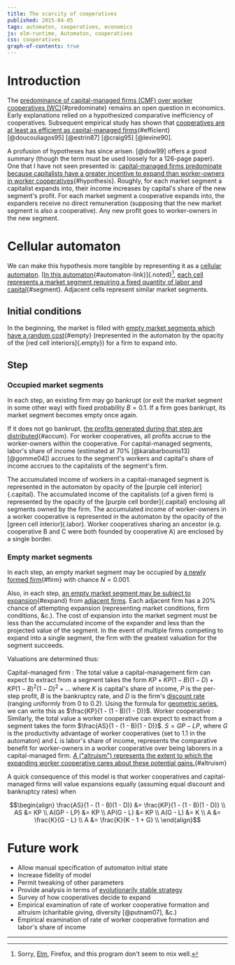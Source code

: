 ```yaml
---
title: The scarcity of cooperatives
published: 2015-04-05
tags: automaton, cooperatives, economics
js: elm-runtime, Automaton, cooperatives
css: cooperatives
graph-of-contents: true
---
```


# Introduction
The [predominance of capital-managed firms
(CMF) over worker cooperatives (WC)](#arg-map){#predominate} remains an open question in economics.
Early explanations relied on a hypothesized comparative inefficiency of
cooperatives. Subsequent empirical study has shown that
[cooperatives are at least as efficient
as capital-managed firms](#arg-map){#efficient} [@doucouliagos95] [@estrin87] [@craig95]
[@levine90].

A profusion of hypotheses has since arisen. [@dow99] offers a good summary
(though the term must be used loosely for a 126-page paper). One that I have not
seen presented is: [capital-managed firms
predominate because capitalists have a greater incentive to expand than
worker-owners in worker cooperatives](#arg-map){#hypothesis}. Roughly, for each market segment a
capitalist expands into, their income increases by capital's share of the new
segment's profit. For each market segment a cooperative expands into, the
expanders receive no direct remuneration (supposing that the new market segment
is also a cooperative). Any new profit goes to worker-owners in the new segment.

<!--more-->

# Cellular automaton

We can make this hypothesis more tangible by representing it as a
[cellular automaton](https://en.wikipedia.org/wiki/Cellular_automaton).
[[In this
automaton](#arg-map){#automaton-link}]{.noted}[^elm], [each cell represents
a market segment requiring a fixed quantity of labor and capital](#arg-map){#segment}. Adjacent
cells represent similar market segments.

<div id="automaton" />

## Initial conditions

In the beginning, the market is filled with [empty
market segments which have a random cost](#arg-map){#empty} (represented in the automaton by
the opacity of the [red cell interiors]{.empty}) for a firm to
expand into.

## Step

### Occupied market segments

In each step, an existing firm may go bankrupt (or exit the market
segment in some other way) with fixed probability $B = 0.1$. If a firm goes
bankrupt, its market segment becomes empty once again.

If it does not go bankrupt, [the profits generated
during that step are distributed](#arg-map){#accum}. For worker cooperatives, all profits
accrue to the worker-owners within the cooperative. For capital-managed
segments, labor's share of income (estimated at 70% [@karabarbounis13]
[@gomme04]) accrues to the segment's workers and capital's share of income
accrues to the capitalists of the segment's firm.

The accumulated income of workers in a capital-managed segment is represented in
the automaton by opacity of the [purple cell
interior]{.capital}. The accumulated income of the capitalists (of a given firm) is
represented by the opacity of the [purple cell
border]{.capital} enclosing all segments owned by the firm. The accumulated income
of worker-owners in a worker cooperative is represented in the automaton by the
opacity of the [green cell interior]{.labor}. Worker
cooperatives sharing an ancestor (e.g. cooperative B and C were both founded by
cooperative A) are enclosed by a single border.

### Empty market segments

In each step, an empty market segment may be occupied by
[a newly formed firm](#arg-map){#firm} with chance $N = 0.001$.

Also, in each step, [an empty market segment may
be subject to expansion](#arg-map){#expand} from
[adjacent firms](https://en.wikipedia.org/wiki/Von_Neumann_neighborhood).
Each adjacent firm has a 20% chance of attempting expansion (representing market
conditions, firm conditions, &c.). The cost of expansion into the market segment
must be less than the accumulated income of the expander and less than the
projected value of the segment. In the event of multiple firms competing to
expand into a single segment, the firm with the greatest valuation for the
segment succeeds.

Valuations are determined thus:

Capital-managed firm
  :  The total value a capital-management firm can expect to extract from a
     segment takes the form
     $KP + KP(1 - B)(1 - D) + KP(1 - B)^2(1 - D)^2 + \ldots$ where $K$ is
     capital's share of income, $P$ is the per-step profit, $B$ is the
     bankruptcy rate, and $D$ is the firm's
     [discount rate](https://en.wikipedia.org/wiki/Present_value) (ranging
     uniformly from $0$ to $0.2$). Using the
     formula for
     [geometric series](https://en.wikipedia.org/wiki/Geometric_series#Formula),
     we can write this as $\frac{KP}{1 - (1 - B)(1 - D)}$.
Worker cooperative
  :  Similarly, the total value a worker cooperative can expect to extract from
     a segment takes the form  $\frac{AS}{1 - (1 - B)(1 - D)}$. $S = GP -
     LP$, where $G$ is the productivity advantage of worker cooperatives (set
     to 1.1 in the automaton) and $L$ is labor's share of income, represents the
     comparative benefit for worker-owners in a worker cooperative over being
     laborers in a capital-managed firm. [
     $A$ ("altruism") represents the extent to which the expanding worker
     cooperative cares about these potential gains.](#arg-map){#altruism}

A quick consequence of this model is that worker cooperatives and
capital-managed firms will value expansions equally (assuming equal discount and
bankruptcy rates) when

$$\begin{align}
\frac{AS}{1 - (1 - B)(1 - D)} &= \frac{KP}{1 - (1 - B)(1 - D)} \\
AS &= KP \\
A(GP - LP) &= KP \\
AP(G - L) &= KP \\
A(G - L) &= K \\
A &= \frac{K}{G - L} \\
A &= \frac{K}{K - 1 + G} \\
\end{align}$$

# Future work

- Allow manual specification of automaton initial state
- Increase fidelity of model
- Permit tweaking of other parameters
- Provide analysis in terms of
[evolutionarily stable strategy](https://en.wikipedia.org/wiki/Evolutionarily_stable_strategy)
- Survey of how cooperatives decide to expand
- Empirical examination of rate of worker cooperative formation and altruism
  (charitable giving, diversity [@putnam07], &c.)
- Empirical examination of rate of worker cooperative formation and labor's
  share of income

[^elm]: Sorry, [Elm](http://elm-lang.org/), Firefox, and this program don't seem
to mix well.

<hr class="references">

<script type="text/javascript">
document.addEventListener("DOMContentLoaded", function() {
    Elm.embed(Elm.Automaton, document.querySelector('#automaton'));
});
</script>
